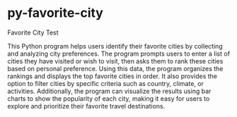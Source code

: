 # py-favorite-city
Favorite City Test

This Python program helps users identify their favorite cities by collecting and analyzing city preferences. The program prompts users to enter a list of cities they have visited or wish to visit, then asks them to rank these cities based on personal preference. Using this data, the program organizes the rankings and displays the top favorite cities in order. It also provides the option to filter cities by specific criteria such as country, climate, or activities. Additionally, the program can visualize the results using bar charts to show the popularity of each city, making it easy for users to explore and prioritize their favorite travel destinations.
